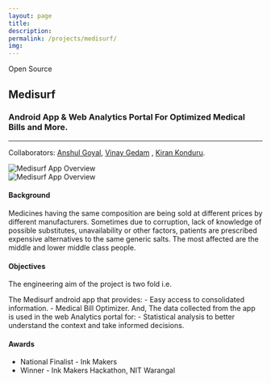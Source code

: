 ```yaml
--- 
layout: page 
title:
description:
permalink: /projects/medisurf/ 
img: 
--- 
```


<div class="main-container">
<section class="page-title bg-dark">
<span class="label pull-right">Open Source</span>
</section>
<section>
<div class="container">
<div class="row">
<div class="col-md-12">
<h1 class="uppercase large mb32">Medisurf</h1>
<div class="col-md-8">
<h3 class="lead">Android App & Web Analytics Portal For Optimized Medical Bills and More.</i>
</h3>
</div>
<div class="col-md-4">
</div>
<hr class="mb32">
</div>
</div>

<div class="row">
<div class="col-md-12">
<p>Collaborators:
<a href="https://github.com/anshul-goyal" target="_blank">Anshul Goyal</a>,
<a href="https://github.com/vin29g" target="_blank"> Vinay Gedam</a> ,
<a href="https://github.com/kirankonduru" target="_blank">Kiran Konduru</a>.</p>
</div>
</div>
<div class="row">
<div class="col-md-12 col-sm-10">
<div class="col-md-3">
<img src="https://architkansal.github.io/images/projects/medisurf-home.png" alt="Medisurf App Overview">
</div>
<div class="col-md-3">
<img src="https://architkansal.github.io/images/projects/medisurf-app.png" alt="Medisurf App Overview">
</div>
<div class="col-md-6">
<h4 class="uppercase mb-xs-24">Background</h4>
<p>
Medicines having the same composition are being sold at different prices by different manufacturers. Sometimes due to corruption,
lack of knowledge of possible substitutes, unavailability or other factors, patients are prescribed
expensive alternatives to the same generic salts. The most affected are the middle and lower
middle class people.
</p>
</div>
<div class="col-md-12">
<h4 class="uppercase mb-xs-24">Objectives</h4>
<p>
The engineering aim of the project is two fold i.e.
<p>
The Medisurf android app that provides: - Easy access to consolidated information. - Medical Bill Optimizer. And, The data
collected from the app is used in the web Analytics portal for: - Statistical analysis to
better understand the context and take informed decisions.
</p>
</div>

<div class="col-md-8 col-md-offset-4">
<h4 class="uppercase mb-xs-24">Awards</h4>
<ul data-bullet="ti-check-box">
<li>National Finalist - Ink Makers </li>
<li>Winner - Ink Makers Hackathon, NIT Warangal</li>
</ul>
</div>
<div class="col-md-8  col-md-offset-4">
</div>

</div>
</div>
</div>
</section>
</div>